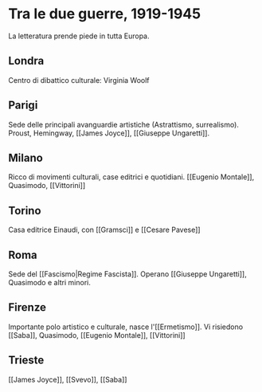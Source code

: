 # Tra le due guerre, 1919-1945

La letteratura prende piede in tutta Europa. 
## Londra
Centro di dibattico culturale: Virginia Woolf
## Parigi
Sede delle principali avanguardie artistiche (Astrattismo, surrealismo). 
Proust, Hemingway, [[James Joyce]], [[Giuseppe Ungaretti]]. 
## Milano
Ricco di movimenti culturali, case editrici e quotidiani. 
[[Eugenio Montale]], Quasimodo, [[Vittorini]]
## Torino 
Casa editrice Einaudi, con [[Gramsci]] e [[Cesare Pavese]]
## Roma
Sede del [[Fascismo|Regime Fascista]]. Operano [[Giuseppe Ungaretti]], Quasimodo e altri minori. 
## Firenze
Importante polo artistico e culturale, nasce l'[[Ermetismo]]. Vi risiedono [[Saba]], Quasimodo, [[Eugenio Montale]], [[Vittorini]]
## Trieste 
[[James Joyce]], [[Svevo]], [[Saba]]